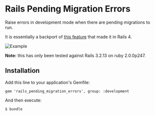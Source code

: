 # Rails Pending Migration Errors

Raise errors in development mode when there are pending migrations to run.

It is essentially a backport of [this feature](https://github.com/rails/rails/pull/6665) that made it in Rails 4.

![Example](http://f.cl.ly/items/3a3Q0i3e1D0s12420t0v/Screen%20Shot%202013-10-09%20at%207.19.28%20PM.png "Example")

**Note:** this has only been tested against Rails 3.2.13 on ruby 2.0.0p247.

## Installation

Add this line to your application's Gemfile:

    gem 'rails_pending_migration_errors', group: :development

And then execute:

    $ bundle
